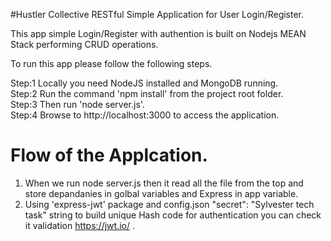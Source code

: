 #Hustler Collective RESTful Simple Application for User Login/Register.

This app simple Login/Register with authention is built on Nodejs MEAN Stack performing CRUD operations.

To run this app please follow the following steps.<br />

Step:1 Locally you need NodeJS installed and MongoDB running.<br />
Step:2 Run the command 'npm install' from the project root folder.<br />
Step:3 Then run 'node server.js'.<br />
Step:4 Browse to http://localhost:3000 to access the application.<br />


# Flow of the Applcation.<br />

1) When we run node server.js then it read all the file from the top and store depandanies in golbal variables and Express in app variable.<br />
2) Using 'express-jwt' package and config.json "secret": "Sylvester tech task" string to build unique Hash code for authentication you can check it validation https://jwt.io/ .<br />
